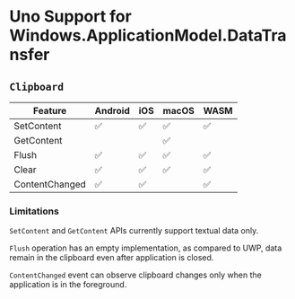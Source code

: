 # Uno Support for Windows.ApplicationModel.DataTransfer

## `Clipboard`

| Feature        | Android | iOS | macOS | WASM |
|----------------|---------|-----|-------|------|
| SetContent     | ✅       | ✅   | ✅     | ✅    |
| GetContent     |         |     | ✅     |      |
| Flush          | ✅       | ✅   | ✅     | ✅    |
| Clear          | ✅       | ✅   | ✅     | ✅    |
| ContentChanged | ✅       | ✅   |       | ✅    |

### Limitations

`SetContent` and `GetContent` APIs currently support textual data only.

`Flush` operation has an empty implementation, as compared to UWP, data remain in the clipboard even after application is closed.

`ContentChanged` event can observe clipboard changes only when the application is in the foreground.